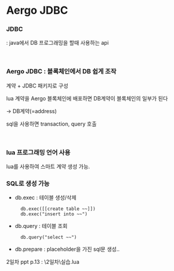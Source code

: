 # Aergo JDBC

### JDBC

: java에서 DB 프로그래밍을 할때 사용하는 api

<br/>

### Aergo JDBC : 블록체인에서 DB 쉽게 조작

계약 + JDBC 패키지로 구성

lua 계약을 Aergo 블록체인에 배포하면 DB계약이 블록체인의 일부가 된다

-> DB계약(=address)

sql을 사용하면 transaction, query 호출

<br/>

### lua 프로그래밍 언어 사용

lua를 사용하여 스마트 계약 생성 가능.

### SQL로 생성 가능

- db.exec : 테이블 생성/삭제

        db.exec([[create table ~~]])
        db.exec("insert into ~~")

- db.query : 테이블 조회

        db.query("select ~~")

- db.prepare : placeholder을 가진 sql문 생성..

2일차 ppt p.13 : \2일차\실습.lua
